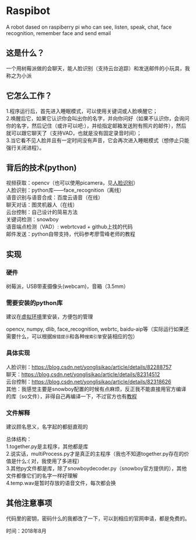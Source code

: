 # Raspibot

A robot dased on raspiberry pi who can see, listen, speak, chat, face recognition, remember face and send email

## 这是什么？

一个用树莓派做的会聊天，能人脸识别（支持云台追踪）和发送邮件的小玩具，我称之为小派  

## 它怎么工作？

1.程序运行后，首先进入睡眠模式，可以使用关键词或人脸唤醒它；  
2.唤醒后它，如果它认识你会叫出你的名字，并向你问好（如果不认识你，会询问你的名字，然后记住（或许可以吧:），并给指定邮箱发送附有照片的邮件），然后就可以跟它聊天了（支持VAD，也就是没有固定录音时间）；  
3.当它看不见人脸并且有一定时间没有声音，它会再次进入睡眠模式（想停止只能强行关闭进程）。

## 背后的技术(python)

视频获取：opencv（也可以使用picamera，见[人脸识别](https://blog.csdn.net/yonglisikao/article/details/82288757)）  
人脸识别：python库——face_recognition（离线）  
语音识别与语音合成：百度云语音（在线）  
聊天对话：图灵机器人（在线）  
云台控制：自己设计的简易方法  
关键词检测：snowboy  
语音端点检测（VAD）: webrtcvad + github上找的代码  
邮件发送：python自带支持，代码参考廖雪峰老师的教程  

## 实现

### 硬件

树莓派，USB带麦摄像头(webcam)，音箱（3.5mm）

### 需要安装的python库

建议在[虚拟环境](https://www.liaoxuefeng.com/wiki/0014316089557264a6b348958f449949df42a6d3a2e542c000/001432712108300322c61f256c74803b43bfd65c6f8d0d0000)里安装，方便包的管理

opencv, numpy, dlib, face_recognition, webrtc, baidu-aip等（实际运行如果还需要什么，可以根据`报错提示`和各种`搜索引擎`安装相应的包）

### 具体实现

人脸识别：https://blog.csdn.net/yonglisikao/article/details/82288757  
聊天：https://blog.csdn.net/yonglisikao/article/details/82314512  
云台控制：https://blog.csdn.net/yonglisikao/article/details/82318626  
其他：我感觉主要是snowboy配置的时候有点麻烦，反正我不能直接用官方编译的库（so文件），非得自己再编译一下，不过官方也有[教程](http://docs.kitt.ai/snowboy/)

### 文件解释

建议顾名思义，名字起的都挺直观的  

总体结构：  
1.together.py是主程序，其他都是库  
2.说实话，multiProcess.py才是真正的主程序（我也不知道together.py存在的价值是什么:( 对，我使用了多进程）  
3.其他py文件都是库，除了snowboydecoder.py（snowboy官方提供的），其他文件都像它们的名字一样好理解  
4.temp.wav是暂时存放的语音文件，每次都会换  

## 其他注意事项

代码里的密钥，密码什么的我都改了一下，可以到相应的官网申请，都是免费的。  

时间：2018年8月

